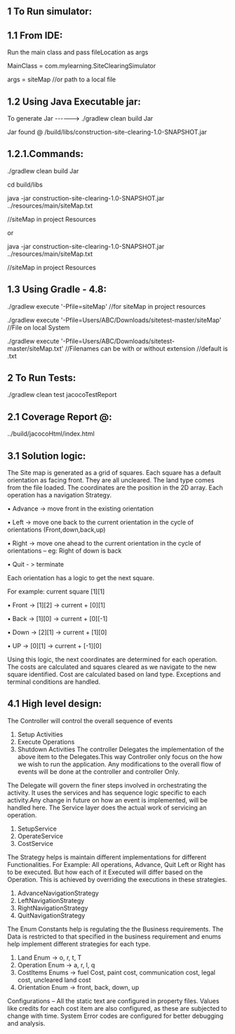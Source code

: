 1 To Run simulator:
----------------
1.1 From IDE:
 ------
Run the main class and pass fileLocation as args

MainClass = com.mylearning.SiteClearingSimulator

args = siteMap //or path to a local file

1.2 Using Java Executable jar:
 ----------------

To generate Jar ------> ./gradlew clean build Jar

Jar found @ /build/libs/construction-site-clearing-1.0-SNAPSHOT.jar

1.2.1.Commands:
-------------------------

./gradlew clean build Jar

cd build/libs

java -jar construction-site-clearing-1.0-SNAPSHOT.jar ../resources/main/siteMap.txt 

//siteMap in project Resources

or

java -jar construction-site-clearing-1.0-SNAPSHOT.jar ../resources/main/siteMap.txt 

//siteMap in project Resources


1.3 Using Gradle - 4.8:
 ------------------
./gradlew execute '-Pfile=siteMap' //for siteMap in project resources

./gradlew execute '-Pfile=Users/ABC/Downloads/sitetest-master/siteMap' //File on local System

./gradlew execute '-Pfile=Users/ABC/Downloads/sitetest-master/siteMap.txt' //Filenames can be with or without extension
                                                                           //default is .txt

2 To Run Tests:
-------------
./gradlew clean test jacocoTestReport

2.1 Coverage Report @:
-----------------
../build/jacocoHtml/index.html

3.1 Solution logic:
---------------
The Site map is generated as a grid of squares.
Each square has a default orientation as facing front.
They are all uncleared. The land type comes from the file loaded.
The coordinates are the position in the 2D array. Each operation has a navigation Strategy.

•	Advance -> move front in the existing orientation

•	Left -> move one back to the current orientation in the cycle of orientations (Front,down,back,up)

•	Right -> move one ahead to the current orientation in the cycle of orientations – eg: Right of down is back

•	Quit - > terminate


Each orientation has a logic to get the next square.

For example: current square [1][1]

•	Front -> [1][2] -> current + [0][1]

•	Back -> [1][0] -> current + [0][-1]

•	Down -> [2][1] -> current + [1][0]

•	UP -> [0][1] -> current + [-1][0]


Using this logic, the next coordinates are determined for each operation.
The costs are calculated and squares cleared as we navigate to the new square identified.
Cost are calculated based on land type. Exceptions and terminal conditions are handled.

4.1 High level design:
-----------------
 The Controller will control the overall sequence of events
1.	Setup Activities
2.	Execute Operations
3.	Shutdown Activities
The controller Delegates the implementation of the above item to the Delegates.This way Controller only focus on the how we wish to run the application. Any modifications to the overall flow of events will be done at the controller and controller Only.

The Delegate will govern the finer steps involved in orchestrating the activity. It uses the services and has sequence logic specific to each activity.Any change in future on how an event is implemented, will be handled here.
The Service layer does the actual work of servicing an operation.
1.	SetupService
2.	OperateService
3.	CostService

The Strategy helps is maintain different implementations for different Functionalities.
For Example: All operations, Advance, Quit Left or Right has to be executed. But how each of it Executed will differ based on the Operation. This is achieved by overriding the executions in these strategies.
1.	AdvanceNavigationStrategy
2.	LeftNavigationStrategy
3.	RightNavigationStrategy
4.	QuitNavigationStrategy

The Enum Constants help is regulating the the Business requirements. The Data is restricted to that specified in the business requirement and enums help implement different strategies for each type.
1.	Land Enum -> o, r, t, T
2.	Operation Enum -> a, r, l, q
3.	CostItems Enums -> fuel Cost, paint cost, communication cost, legal cost, uncleared land cost
4.	Orientation Enum -> front, back, down, up

Configurations – All the static text are configured in property files. Values like credits for each cost item are also configured, as these are subjected to change with time. System Error codes are configured for better debugging and analysis.





